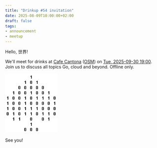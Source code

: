 ```yaml
---
title: "Drinkup #54 invitation"
date: 2025-08-09T10:00:00+02:00
draft: false
tags:
- announcement
- meetup
---
```


Hello, 世界!

We'll meet for drinks at [Cafe Cantona](https://www.google.com/search?q=cafe+cantona)
([OSM](https://www.openstreetmap.org/node/243213647)) on [Tue, 2025-09-30
19:00](https://www.meetup.com/leipzig-golang/events/305626262).  Join us to
discuss all topics Go, cloud and beyond. Offline only.

[![](/images/GXEUCWW6SOFTYXMQGXDXUCSK3M6IK5OM.gif)](https://gifcities.org)

See you!

